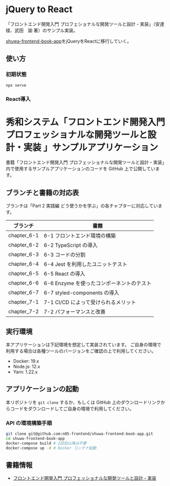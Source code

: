 # jQuery to React

「フロントエンド開発入門 プロフェショナルな開発ツールと設計・実装」（安達　稜、武田　諭 著）のサンプル実装。

[shuwa-frontend-book-app](https://github.com/n05-frontend/shuwa-frontend-book-app)をjQueryをReactに移行していく。

## 使い方

### 初期状態

```bash
npx serve
```

### React導入

# 秀和システム「フロントエンド開発入門 プロフェッショナルな開発ツールと設計・実装 」サンプルアプリケーション
書籍「フロントエンド開発入門 プロフェッショナルな開発ツールと設計・実装」内で使用するサンプルアプリケーションのコードを GitHub 上で公開しています。

## ブランチと書籍の対応表
ブランチは「Part 2 実践編 どう使うかを学ぶ」の各チャプターに対応しています。

| ブランチ | 書籍 |
| --- | --- |
| chapter_6-1 | 6-1 フロントエンド環境の構築 |
| chapter_6-2 | 6-2 TypeScript の導入 |
| chapter_6-3 | 6-3 コードの分割 |
| chapter_6-4 | 6-4 Jest を利用したユニットテスト |
| chapter_6-5 | 6-5 React の導入 |
| chapter_6-6 | 6-6 Enzyme を使ったコンポーネントのテスト |
| chapter_6-7 | 6-7 styled-components の導入 |
| chapter_7-1 | 7-1 CI/CD によって受けられるメリット |
| chapter_7-2 | 7-2 パフォーマンスと改善 |

## 実行環境
本アプリケーションは下記環境を想定して実装されています。
ご自身の環境で利用する場合は各種ツールのバージョンをご確認の上で利用してください。

- Docker: 19.x
- Node.js: 12.x
- Yarn: 1.22.x

## アプリケーションの起動
本リポジトリを `git clone` するか、もしくは GitHub 上のダウンロードリンクからコードをダウンロードしてご自身の環境で利用してください。

### API の環境構築手順
```bash
git clone git@github.com:n05-frontend/shuwa-frontend-book-app.git
cd shuwa-frontend-book-app
docker-compose build # 2回目以降は不要
docker-compose up -d # Docker コンテナ起動
```

## 書籍情報
- [フロントエンド開発入門 プロフェッショナルな開発ツールと設計・実装](https://www.shuwasystem.co.jp/book/9784798061771.html)
